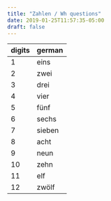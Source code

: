 ```yaml
---
title: "Zahlen / Wh questions"
date: 2019-01-25T11:57:35-05:00
draft: false
---
```


| digits | german |
| --- | --- |
| 1   | eins |
| 2   | zwei |
| 3   | drei |
| 4   | vier |
| 5   | fünf  |
| 6   | sechs |
| 7   | sieben |
| 8   | acht |
| 9   | neun |
| 10  | zehn |
| 11   | elf  |
| 12   | zwölf |
